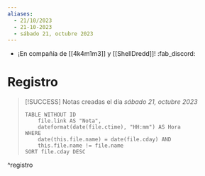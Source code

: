 ```yaml
---
aliases:
  - 21/10/2023
  - 21-10-2023
  - sábado 21, octubre 2023
---
```

- ¡En compañía de [[4k4m1m3]] y [[ShellDredd]]! :fab_discord:

# Registro

> [!SUCCESS] Notas creadas el día *sábado 21, octubre 2023*
> ```dataview
> TABLE WITHOUT ID
>     file.link AS "Nota",
>     dateformat(date(file.ctime), "HH:mm") AS Hora
> WHERE
>     date(this.file.name) = date(file.cday) AND
>     this.file.name != file.name
> SORT file.cday DESC
> ```
^registro
